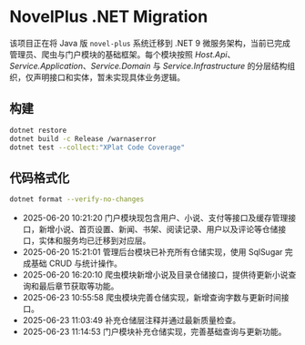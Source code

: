 # NovelPlus .NET Migration

该项目正在将 Java 版 `novel-plus` 系统迁移到 .NET 9 微服务架构，当前已完成管理员、爬虫与门户模块的基础框架。每个模块按照 *Host.Api*、*Service.Application*、*Service.Domain* 与 *Service.Infrastructure* 的分层结构组织，仅声明接口和实体，暂未实现具体业务逻辑。

## 构建
```bash
dotnet restore
dotnet build -c Release /warnaserror
dotnet test --collect:"XPlat Code Coverage"
```

## 代码格式化
```bash
dotnet format --verify-no-changes
```
- 2025-06-20 10:21:20 门户模块现包含用户、小说、支付等接口及缓存管理接口，新增小说、首页设置、新闻、书架、阅读记录、用户以及评论等仓储接口，实体和服务均已迁移到对应层。
- 2025-06-20 15:21:01 管理后台模块已补充所有仓储实现，使用 SqlSugar 完成基础 CRUD 与统计操作。
- 2025-06-20 16:20:10 爬虫模块新增小说及目录仓储接口，提供待更新小说查询和最后章节获取等功能。
- 2025-06-23 10:55:58 爬虫模块完善仓储实现，新增查询字数与更新时间接口。
- 2025-06-23 11:03:49 补充仓储层注释并通过最新质量检查。
- 2025-06-23 11:14:53 门户模块补充仓储实现，完善基础查询与更新功能。
